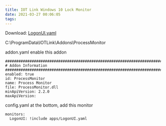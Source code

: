 ```yaml
---
title: IOT Link Windows 10 Lock Monitor
date: 2021-03-27 00:06:05
tags:
---
```


<!-- ![Sample](sample.jpg)

[Post LogonUI.yaml](LogonUI.yaml){:target="_blank"}

[Files LogonUI.yaml](/files/IOT-Link-Windows-10-Lock-Monitor/LogonUI.yaml){:target="_blank"}

<%- link_to('/files/LogonUI.yaml', 'Google', {external: true}) %> 

<a href="/files/IOT-Link-Windows-10-Lock-Monitor/LogonUI.yaml" download>Download Files\IOT-Link-Windows-10-Lock-Monitor\LogonUI.yaml</a>

-->

Download: <a href="/files/IOT-Link-Windows-10-Lock-Monitor/LogonUI.yaml" download>LogonUI.yaml</a>

C:\ProgramData\IOTLink\Addons\ProcessMonitor

addon.yaml
enable this addon
```
########################################################################
# Addon Information
########################################################################
enabled: true
id: ProcessMonitor
name: Process Monitor
file: ProcessMonitor.dll
minApiVersion: 2.2.0
maxApiVersion: 
```


config.yaml
at the bottom, add this monitor
```
monitors:
  LogonUI: !include apps/LogonUI.yaml
```